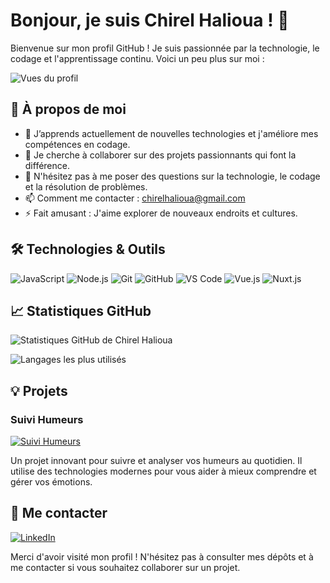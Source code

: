 # Bonjour, je suis Chirel Halioua ! 👋

Bienvenue sur mon profil GitHub ! Je suis passionnée par la technologie, le codage et l'apprentissage continu. Voici un peu plus sur moi :

![Vues du profil](https://komarev.com/ghpvc/?username=chirelhalioua&color=blue)

## 🚀 À propos de moi

- 🌱 J’apprends actuellement de nouvelles technologies et j'améliore mes compétences en codage.
- 👯 Je cherche à collaborer sur des projets passionnants qui font la différence.
- 💬 N'hésitez pas à me poser des questions sur la technologie, le codage et la résolution de problèmes.
- 📫 Comment me contacter : chirelhalioua@gmail.com
- ⚡ Fait amusant : J'aime explorer de nouveaux endroits et cultures.

## 🛠️ Technologies & Outils

![JavaScript](https://img.shields.io/badge/-JavaScript-FFB6C1?style=flat&logo=javascript) <!-- Couleur : #FFB6C1 -->
![Node.js](https://img.shields.io/badge/-Node.js-8B4513?style=flat&logo=node.js) <!-- Couleur : #8B4513 -->
![Git](https://img.shields.io/badge/-Git-FFB6C1?style=flat&logo=git) <!-- Couleur : #FFB6C1 -->
![GitHub](https://img.shields.io/badge/-GitHub-FF69B4?style=flat&logo=github) <!-- Couleur : #FF69B4 -->
![VS Code](https://img.shields.io/badge/-VS%20Code-8B4513?style=flat&logo=visual-studio-code) <!-- Couleur : #8B4513 -->
![Vue.js](https://img.shields.io/badge/-Vue.js-4FC08D?style=flat&logo=vue.js) <!-- Couleur : #4FC08D -->
![Nuxt.js](https://img.shields.io/badge/-Nuxt.js-00C58E?style=flat&logo=nuxt.js) <!-- Couleur : #00C58E -->

## 📈 Statistiques GitHub

![Statistiques GitHub de Chirel Halioua](https://github-readme-stats.vercel.app/api?username=chirelhalioua&show_icons=true&theme=default&bg_color=FFB6C1)

![Langages les plus utilisés](https://github-readme-stats.vercel.app/api/top-langs/?username=chirelhalioua&layout=compact&theme=default&bg_color=FFB6C1)

## 💡 Projets

### Suivi Humeurs

[![Suivi Humeurs](https://github-readme-stats.vercel.app/api/pin/?username=chirelhalioua&repo=suivi-humeurs-funes&theme=default&bg_color=FFB6C1)](https://github.com/chirelhalioua/suivi-humeurs-funes)

Un projet innovant pour suivre et analyser vos humeurs au quotidien. Il utilise des technologies modernes pour vous aider à mieux comprendre et gérer vos émotions.

## 🔗 Me contacter

[![LinkedIn](https://img.shields.io/badge/-LinkedIn-8B4513?style=flat&logo=linkedin)](https://www.linkedin.com/in/chirel-halioua) <!-- Couleur : #8B4513 -->

Merci d'avoir visité mon profil ! N'hésitez pas à consulter mes dépôts et à me contacter si vous souhaitez collaborer sur un projet.
